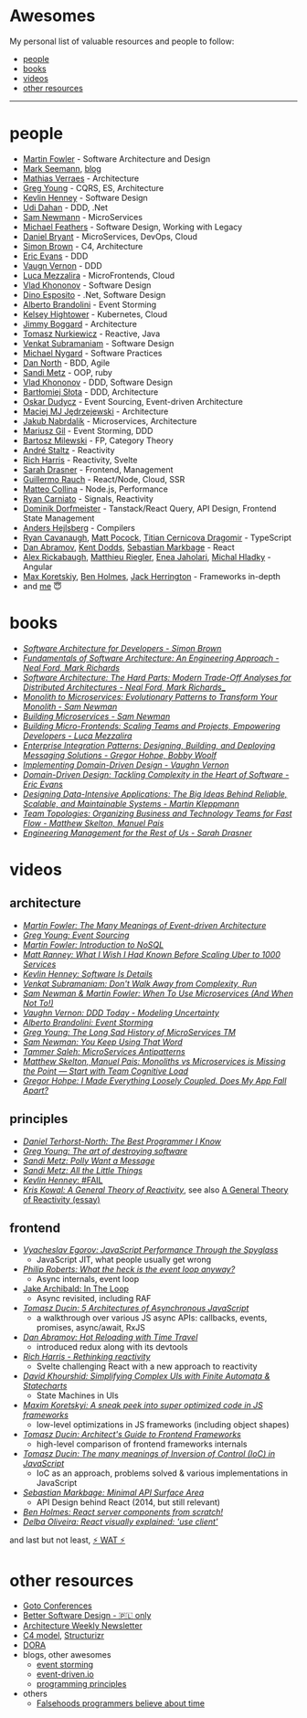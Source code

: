 # Awesomes

My personal list of valuable resources and people to follow:

- [people](#people)
- [books](#books)
- [videos](#videos)
- [other resources](#other-resources)

----

# people

- [Martin Fowler](https://martinfowler.com/bliki/) - Software Architecture and Design
- [Mark Seemann](https://twitter.com/ploeh), [blog](https://blog.ploeh.dk)
- [Mathias Verraes](https://twitter.com/mathiasverraes) - Architecture
- [Greg Young](https://twitter.com/gregyoung) - CQRS, ES, Architecture
- [Kevlin Henney](https://twitter.com/KevlinHenney) - Software Design
- [Udi Dahan](https://twitter.com/UdiDahan) - DDD, .Net
- [Sam Newmann](https://twitter.com/samnewman) - MicroServices
- [Michael Feathers](https://twitter.com/mfeathers) - Software Design, Working with Legacy
- [Daniel Bryant](https://twitter.com/danielbryantuk) - MicroServices, DevOps, Cloud
- [Simon Brown](https://twitter.com/simonbrown) - C4, Architecture
- [Eric Evans](https://twitter.com/ericevans0) - DDD
- [Vaugn Vernon](https://twitter.com/VaughnVernon) - DDD
- [Luca Mezzalira](https://twitter.com/lucamezzalira) - MicroFrontends, Cloud
- [Vlad Khononov](https://www.linkedin.com/in/vladikk/) - Software Design
- [Dino Esposito](https://twitter.com/despos) - .Net, Software Design
- [Alberto Brandolini](https://twitter.com/ziobrando) - Event Storming
- [Kelsey Hightower](https://twitter.com/kelseyhightower) - Kubernetes, Cloud
- [Jimmy Boggard](https://twitter.com/jbogard) - Architecture
- [Tomasz Nurkiewicz](https://twitter.com/tnurkiewicz) - Reactive, Java
- [Venkat Subramaniam](https://twitter.com/venkat_s) - Software Design
- [Michael Nygard](https://twitter.com/mtnygard) - Software Practices
- [Dan North](https://twitter.com/tastapod) - BDD, Agile
- [Sandi Metz](https://x.com/sandimetz) - OOP, ruby
- [Vlad Khononov](https://x.com/vladikk) - DDD, Software Design
- [Bartłomiej Słota](https://twitter.com/bartekslota) - DDD, Architecture
- [Oskar Dudycz](https://www.linkedin.com/in/oskardudycz) - Event Sourcing, Event-driven Architecture
- [Maciej MJ Jędrzejewski](https://www.linkedin.com/in/jedrzejewski-maciej/) - Architecture
- [Jakub Nabrdalik](https://twitter.com/jnabrdalik) - Microservices, Architecture
- [Mariusz Gil](https://www.linkedin.com/in/mariuszgil) - Event Storming, DDD
- [Bartosz Milewski](https://twitter.com/BartoszMilewski) - FP, Category Theory
- [André Staltz](https://twitter.com/andrestaltz) - Reactivity
- [Rich Harris](https://twitter.com/Rich_Harris) - Reactivity, Svelte
- [Sarah Drasner](https://twitter.com/sarah_edo) - Frontend, Management
- [Guillermo Rauch](https://twitter.com/rauchg) - React/Node, Cloud, SSR
- [Matteo Collina](https://twitter.com/matteocollina) - Node.js, Performance
- [Ryan Carniato](https://x.com/RyanCarniato) - Signals, Reactivity
- [Dominik Dorfmeister](https://x.com/TkDodo) - Tanstack/React Query, API Design, Frontend State Management
- [Anders Hejlsberg](https://twitter.com/ahejlsberg) - Compilers
- [Ryan Cavanaugh](https://twitter.com/SeaRyanC), [Matt Pocock](https://twitter.com/mattpocockuk), [Titian Cernicova Dragomir](https://twitter.com/TitianCernicova) - TypeScript
- [Dan Abramov](https://twitter.com/dan_abramov), [Kent Dodds](https://twitter.com/kentcdodds/), [Sebastian Markbage](https://x.com/sebmarkbage) - React
- [Alex Rickabaugh](https://x.com/synalx), [Matthieu Riegler](https://twitter.com/Jean__Meche), [Enea Jaholari](https://twitter.com/Enea_Jahollari), [Michal Hladky](https://twitter.com/Michael_Hladky) - Angular
- [Max Koretskiy](https://twitter.com/maxkoretskyi), [Ben Holmes](https://x.com/BHolmesDev), [Jack Herrington](https://x.com/jherr) - Frameworks in-depth
- and [me](https://twitter.com/tomasz_ducin) 😇

# books

- [_Software Architecture for Developers - Simon Brown_](https://leanpub.com/software-architecture-for-developers)
- [_Fundamentals of Software Architecture: An Engineering Approach - Neal Ford, Mark Richards_](https://www.amazon.com/Fundamentals-Software-Architecture-Comprehensive-Characteristics/dp/1492043451)
- [_Software Architecture: The Hard Parts: Modern Trade-Off Analyses for Distributed Architectures - Neal Ford, Mark Richards__](https://www.amazon.com/Software-Architecture-Trade-Off-Distributed-Architectures/dp/1492086894)
- [_Monolith to Microservices: Evolutionary Patterns to Transform Your Monolith - Sam Newman_](https://www.amazon.com/Monolith-Microservices-Evolutionary-Patterns-Transform/dp/1492047848)
- [_Building Microservices - Sam Newman_](https://www.amazon.pl/Building-Microservices-Sam-Newman/dp/1491950358)
- [_Building Micro-Frontends: Scaling Teams and Projects, Empowering Developers - Luca Mezzalira_](https://www.amazon.pl/Building-Micro-Frontends-Projects-Empowering-Developers/dp/1492082996)
- [_Enterprise Integration Patterns: Designing, Building, and Deploying Messaging Solutions - Gregor Hohpe, Bobby Woolf_](https://www.amazon.pl/Enterprise-Integration-Patterns-Designing-Deploying/dp/0321200683)
- [_Implementing Domain-Driven Design - Vaughn Vernon_](https://www.amazon.com/Implementing-Domain-Driven-Design-Vaughn-Vernon/dp/0321834577)
- [_Domain-Driven Design: Tackling Complexity in the Heart of Software - Eric Evans_](https://www.amazon.com/Domain-Driven-Design-Tackling-Complexity-Software/dp/0321125215)
- [_Designing Data-Intensive Applications: The Big Ideas Behind Reliable, Scalable, and Maintainable Systems - Martin Kleppmann_](https://www.amazon.pl/Designing-Data-Intensive-Applications-Reliable-Maintainable/dp/1449373321)
- [_Team Topologies: Organizing Business and Technology Teams for Fast Flow - Matthew Skelton, Manuel Pais_](https://www.amazon.com/gp/product/1942788819/ref=ewc_pr_img_2?smid=ATVPDKIKX0DER&psc=1)
- [_Engineering Management for the Rest of Us - Sarah Drasner_](https://www.amazon.com/gp/product/B0BHX6NLGZ/ref=ewc_pr_img_6?smid=ATVPDKIKX0DER&psc=1)

# videos

## architecture

- [_Martin Fowler: The Many Meanings of Event-driven Architecture_](https://www.youtube.com/watch?v=STKCRSUsyP0)
- [_Greg Young: Event Sourcing_](https://www.youtube.com/watch?v=8JKjvY4etTY)
- [_Martin Fowler: Introduction to NoSQL_](https://www.youtube.com/watch?v=qI_g07C_Q5I)
- [_Matt Ranney: What I Wish I Had Known Before Scaling Uber to 1000 Services_](https://www.youtube.com/watch?v=kb-m2fasdDY)
- [_Kevlin Henney: Software Is Details_](https://www.youtube.com/watch?v=kX0prJklhUE)
- [_Venkat Subramaniam: Don't Walk Away from Complexity, Run_](https://www.youtube.com/watch?v=4MEKu2TcEHM)
- [_Sam Newman & Martin Fowler: When To Use Microservices (And When Not To!)_](https://www.youtube.com/watch?v=GBTdnfD6s5Q)
- [_Vaughn Vernon: DDD Today - Modeling Uncertainty_](https://www.youtube.com/watch?v=8Y-XPlXOWoA)
- [_Alberto Brandolini: Event Storming_](https://www.youtube.com/watch?v=mLXQIYEwK24)
- [_Greg Young: The Long Sad History of MicroServices TM_](https://www.youtube.com/watch?v=MjIfWe6bn40&t=584s)
- [_Sam Newman: You Keep Using That Word_](https://www.youtube.com/watch?v=rZxIzrjvSGg)
- [_Tammer Saleh: MicroServices Antipatterns_](https://www.infoq.com/presentations/cloud-anti-patterns/)
- [_Matthew Skelton, Manuel Pais: Monoliths vs Microservices is Missing the Point — Start with Team Cognitive Load_](https://www.youtube.com/watch?v=haejb5rzKsM)
- [_Gregor Hohpe: I Made Everything Loosely Coupled. Does My App Fall Apart?_](https://www.youtube.com/watch?v=w9a7eI6BlVc)

## principles

- [_Daniel Terhorst-North: The Best Programmer I Know_](https://www.youtube.com/watch?v=tgaKAF_eiOg)
- [_Greg Young: The art of destroying software_](https://www.youtube.com/watch?v=Ed94CfxgsCA)
- [_Sandi Metz: Polly Want a Message_](https://www.youtube.com/watch?v=YtROlyWWhV0)
- [_Sandi Metz: All the Little Things_](https://www.youtube.com/watch?v=8bZh5LMaSmE)
- [_Kevlin Henney_: #FAIL](https://www.youtube.com/watch?v=6xrGo1IIB3w)
- [_Kris Kowal: A General Theory of Reactivity_](https://www.youtube.com/watch?v=2p51PE1MZ8U), see also [A General Theory of Reactivity (essay)](https://github.com/kriskowal/gtor)

## frontend

- [_Vyacheslav Egorov: JavaScript Performance Through the Spyglass_](https://www.youtube.com/watch?v=r76ZjdzFExg)
  - JavaScript JIT, what people usually get wrong
- [_Philip Roberts: What the heck is the event loop anyway?_](https://www.youtube.com/watch?v=8aGhZQkoFbQ)
  - Async internals, event loop
- [Jake Archibald: In The Loop](https://www.youtube.com/watch?v=cCOL7MC4Pl0)
  - Async revisited, including RAF
- [_Tomasz Ducin: 5 Architectures of Asynchronous JavaScript_](https://www.youtube.com/watch?v=YXo4YOLDK1k)
  - a walkthrough over various JS async APIs: callbacks, events, promises, async/await, RxJS
- [_Dan Abramov: Hot Reloading with Time Travel_](https://www.youtube.com/watch?v=xsSnOQynTHs)
  - introduced redux along with its devtools
- [_Rich Harris - Rethinking reactivity_](https://www.youtube.com/watch?v=AdNJ3fydeao)
  - Svelte challenging React with a new approach to reactivity
- [_David Khourshid: Simplifying Complex UIs with Finite Automata & Statecharts_](https://www.youtube.com/watch?v=RqTxtOXcv8Y)
  - State Machines in UIs
- [_Maxim Koretskyi: A sneak peek into super optimized code in JS frameworks_](https://www.youtube.com/watch?v=_VHNTC67NR8)
  - low-level optimizations in JS frameworks (including object shapes)
- [_Tomasz Ducin: Architect's Guide to Frontend Frameworks_](https://www.youtube.com/watch?v=HI2vFGxiwkM)
  - high-level comparison of frontend frameworks internals
- [_Tomasz Ducin: The many meanings of Inversion of Control (IoC) in JavaScript_](https://www.youtube.com/watch?v=grF-BVK1vzM)
  - IoC as an approach, problems solved & various implementations in JavaScript
- [_Sebastian Markbage: Minimal API Surface Area_](https://www.youtube.com/watch?v=4anAwXYqLG8)
  - API Design behind React (2014, but still relevant)
- [_Ben Holmes: React server components from scratch!_](https://www.youtube.com/watch?v=MaebEqhZR84)
- [_Delba Oliveira: React visually explained: 'use client'_](https://www.youtube.com/watch?v=eO51VVCpTk0)

and last but not least, [️️⚡️ WAT ⚡️](https://www.destroyallsoftware.com/talks/wat)

# other resources

- [Goto Conferences](https://www.youtube.com/@GOTO-)
- [Better Software Design - 🇵🇱 only](https://bettersoftwaredesign.pl/)
- [Architecture Weekly Newsletter](https://www.architecture-weekly.com/)
- [C4 model](https://c4model.com/), [Structurizr](https://www.structurizr.com/)
- [DORA](https://dora.dev/)
- blogs, other awesomes
  - [event storming](https://github.com/mariuszgil/awesome-eventstorming)
  - [event-driven.io](https://event-driven.io/en/category/)
  - [programming principles](https://github.com/webpro/programming-principles)
- others
  - [Falsehoods programmers believe about time](https://gist.github.com/timvisee/fcda9bbdff88d45cc9061606b4b923ca)
